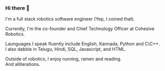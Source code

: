 ### Hi there 👋

I'm a full stack robotics software engineer (Yep, I coined that).

Currently, I'm the co-founder and Chief Technology Officer at Cohesive Robotics.

Launguages I speak fluently include English, Kannada, Python and C\C++. <br>
I also dabble in Telugu, Hindi, SQL, Javascript, and HTML.

Outside of robotics, I enjoy running, ramen and reading. <br>
And alliterations.

<!--
**srsidd/srsidd** is a ✨ _special_ ✨ repository because its `README.md` (this file) appears on your GitHub profile.

Here are some ideas to get you started:

- 🔭 I’m currently working on ...
- 🌱 I’m currently learning ...
- 👯 I’m looking to collaborate on ...
- 🤔 I’m looking for help with ...
- 💬 Ask me about ...
- 📫 How to reach me: ...
- 😄 Pronouns: ...
- ⚡ Fun fact: ...
-->

<!-- [![Sidd's github stats](https://github-readme-stats.vercel.app/api?username=srsidd&count_private=true&show_icons=true&theme=nightowl)](https://github.com/anuraghazra/github-readme-stats) -->
